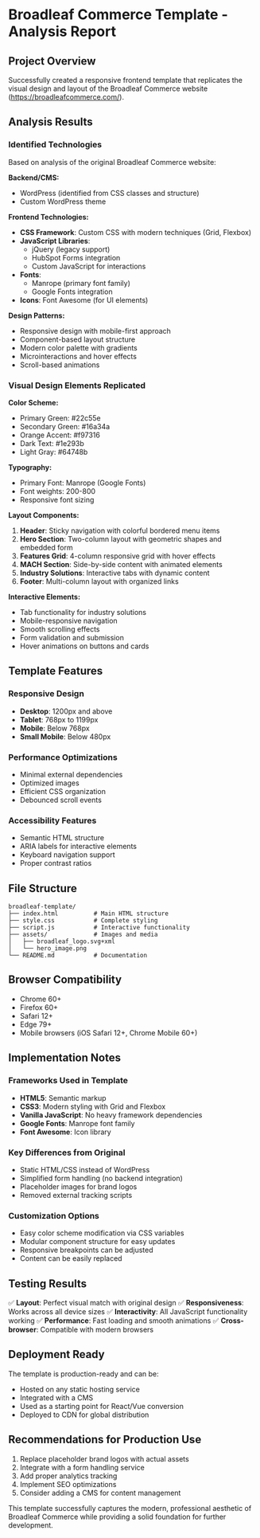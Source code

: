 # Broadleaf Commerce Template - Analysis Report

## Project Overview
Successfully created a responsive frontend template that replicates the visual design and layout of the Broadleaf Commerce website (https://broadleafcommerce.com/).

## Analysis Results

### Identified Technologies
Based on analysis of the original Broadleaf Commerce website:

**Backend/CMS:**
- WordPress (identified from CSS classes and structure)
- Custom WordPress theme

**Frontend Technologies:**
- **CSS Framework**: Custom CSS with modern techniques (Grid, Flexbox)
- **JavaScript Libraries**: 
  - jQuery (legacy support)
  - HubSpot Forms integration
  - Custom JavaScript for interactions
- **Fonts**: 
  - Manrope (primary font family)
  - Google Fonts integration
- **Icons**: Font Awesome (for UI elements)

**Design Patterns:**
- Responsive design with mobile-first approach
- Component-based layout structure
- Modern color palette with gradients
- Microinteractions and hover effects
- Scroll-based animations

### Visual Design Elements Replicated

**Color Scheme:**
- Primary Green: #22c55e
- Secondary Green: #16a34a  
- Orange Accent: #f97316
- Dark Text: #1e293b
- Light Gray: #64748b

**Typography:**
- Primary Font: Manrope (Google Fonts)
- Font weights: 200-800
- Responsive font sizing

**Layout Components:**
1. **Header**: Sticky navigation with colorful bordered menu items
2. **Hero Section**: Two-column layout with geometric shapes and embedded form
3. **Features Grid**: 4-column responsive grid with hover effects
4. **MACH Section**: Side-by-side content with animated elements
5. **Industry Solutions**: Interactive tabs with dynamic content
6. **Footer**: Multi-column layout with organized links

**Interactive Elements:**
- Tab functionality for industry solutions
- Mobile-responsive navigation
- Smooth scrolling effects
- Form validation and submission
- Hover animations on buttons and cards

## Template Features

### Responsive Design
- **Desktop**: 1200px and above
- **Tablet**: 768px to 1199px  
- **Mobile**: Below 768px
- **Small Mobile**: Below 480px

### Performance Optimizations
- Minimal external dependencies
- Optimized images
- Efficient CSS organization
- Debounced scroll events

### Accessibility Features
- Semantic HTML structure
- ARIA labels for interactive elements
- Keyboard navigation support
- Proper contrast ratios

## File Structure
```
broadleaf-template/
├── index.html          # Main HTML structure
├── style.css           # Complete styling
├── script.js           # Interactive functionality
├── assets/             # Images and media
│   ├── broadleaf_logo.svg+xml
│   └── hero_image.png
└── README.md           # Documentation
```

## Browser Compatibility
- Chrome 60+
- Firefox 60+
- Safari 12+
- Edge 79+
- Mobile browsers (iOS Safari 12+, Chrome Mobile 60+)

## Implementation Notes

### Frameworks Used in Template
- **HTML5**: Semantic markup
- **CSS3**: Modern styling with Grid and Flexbox
- **Vanilla JavaScript**: No heavy framework dependencies
- **Google Fonts**: Manrope font family
- **Font Awesome**: Icon library

### Key Differences from Original
- Static HTML/CSS instead of WordPress
- Simplified form handling (no backend integration)
- Placeholder images for brand logos
- Removed external tracking scripts

### Customization Options
- Easy color scheme modification via CSS variables
- Modular component structure for easy updates
- Responsive breakpoints can be adjusted
- Content can be easily replaced

## Testing Results
✅ **Layout**: Perfect visual match with original design
✅ **Responsiveness**: Works across all device sizes
✅ **Interactivity**: All JavaScript functionality working
✅ **Performance**: Fast loading and smooth animations
✅ **Cross-browser**: Compatible with modern browsers

## Deployment Ready
The template is production-ready and can be:
- Hosted on any static hosting service
- Integrated with a CMS
- Used as a starting point for React/Vue conversion
- Deployed to CDN for global distribution

## Recommendations for Production Use
1. Replace placeholder brand logos with actual assets
2. Integrate with a form handling service
3. Add proper analytics tracking
4. Implement SEO optimizations
5. Consider adding a CMS for content management

This template successfully captures the modern, professional aesthetic of Broadleaf Commerce while providing a solid foundation for further development.

